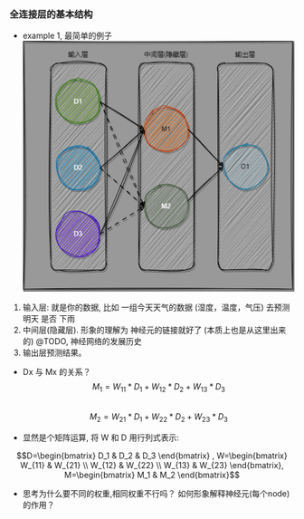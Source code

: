 ### 全连接层的基本结构
+ example 1, 最简单的例子  
![img](./doc/example_1.png)

1. 输入层: 就是你的数据, 比如 一组今天天气的数据 (湿度，温度，气压) 去预测明天 是否 下雨
2. 中间层(隐藏层). 形象的理解为 神经元的链接就好了 (本质上也是从这里出来的) @TODO, 神经网络的发展历史
3. 输出层预测结果。

+ Dx 与 Mx 的关系？  
$$M_1 = W_{11}*D_1 + W_{12}*D_2 + W_{13}*D_3$$  
$$M_2 = W_{21}*D_1 + W_{22}*D_2 + W_{23}*D_3$$

+ 显然是个矩阵运算, 将 W 和 D 用行列式表示:  
```math
D=\begin{bmatrix}
D_1 & D_2 & D_3
\end{bmatrix} ,
W=\begin{bmatrix}
W_{11} & W_{21} \\
W_{12} & W_{22} \\
W_{13} & W_{23}
\end{bmatrix},
M=\begin{bmatrix}
 M_1 & M_2
\end{bmatrix}
```

+ 思考为什么要不同的权重,相同权重不行吗？ 如何形象解释神经元(每个node)的作用？
